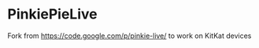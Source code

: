 PinkiePieLive
=============

Fork from https://code.google.com/p/pinkie-live/ to work on KitKat devices
